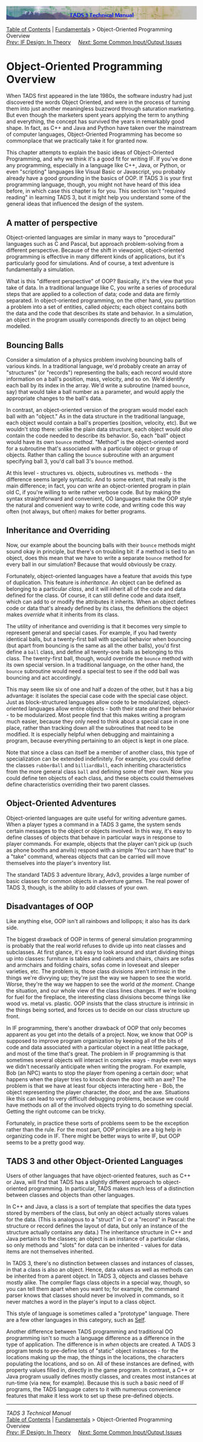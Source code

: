 ![](topbar.jpg)

[Table of Contents](toc.htm) \| [Fundamentals](fund.htm) \>
Object-Oriented Programming Overview  
[*Prev:* IF Design: In Theory](t3des2.htm)     [*Next:* Some Common
Input/Output Issues](t3inout.htm)    

# Object-Oriented Programming Overview

When TADS first appeared in the late 1980s, the software industry had
just discovered the words Object Oriented, and were in the process of
turning them into just another meaningless buzzword through saturation
marketing. But even though the marketers spent years applying the term
to anything and everything, the concept has survived the years in
remarkably good shape. In fact, as C++ and Java and Python have taken
over the mainstream of computer languages, Object-Oriented Programming
has become so commonplace that we practically take it for granted now.

This chapter attempts to explain the basic ideas of Object-Oriented
Programming, and why we think it's a good fit for writing IF. If you've
done any programming, especially in a language like C++, Java, or
Python, or even "scripting" languages like Visual Basic or Javascript,
you probably already have a good grounding in the basics of OOP. If TADS
3 is your first programming language, though, you might not have heard
of this idea before, in which case this chapter is for you. This section
isn't "required reading" in learning TADS 3, but it might help you
understand some of the general ideas that influenced the design of the
system.

## A matter of perspective

Object-oriented languages are similar in many ways to "procedural"
languages such as C and Pascal, but approach problem-solving from a
different perspective. Because of the shift in viewpoint,
object-oriented programming is effective in many different kinds of
applications, but it's particularly good for simulations. And of course,
a text adventure is fundamentally a simulation.

What is this "different perspective" of OOP? Basically, it's the view
that you take of data. In a traditional language like C, you write a
series of procedural steps that are applied to a collection of data;
code and data are firmly separated. In object-oriented programming, on
the other hand, you partition a problem into a set of entities, called
*objects*; each object contains both the data and the code that
describes its state and behavior. In a simulation, an object in the
program usually corresponds directly to an object being modelled.

## Bouncing Balls

Consider a simulation of a physics problem involving bouncing balls of
various kinds. In a traditional language, we'd probably create an array
of "structures" (or "records") representing the balls; each record would
store information on a ball's position, mass, velocity, and so on. We'd
identify each ball by its index in the array. We'd write a subroutine
(named `bounce`, say) that would take a ball number as a parameter, and
would apply the appropriate changes to the ball's data.

In contrast, an object-oriented version of the program would model each
ball with an "object." As in the data structure in the traditional
language, each object would contain a ball's properties (position,
velocity, etc). But we wouldn't stop there: unlike the plain data
structure, each object would *also* contain the code needed to describe
its behavior. So, each "ball" object would have its own `bounce`
*method*. "Method" is the object-oriented word for a subroutine that's
associated with a particular object or group of objects. Rather than
calling the `bounce` subroutine with an argument specifying ball 3,
you'd call ball 3's `bounce` method.

At this level - structures vs. objects, subroutines vs. methods - the
difference seems largely syntactic. And to some extent, that really is
the main difference; in fact, you *can* write an object-oriented program
in plain old C, if you're willing to write rather verbose code. But by
making the syntax straightforward and convenient, OO languages make the
OOP style the natural and convenient way to write code, and writing code
this way often (not always, but often) makes for better programs.

## Inheritance and Overriding

Now, our example about the bouncing balls with their `bounce` methods
might sound okay in principle, but there's on troubling bit: if a method
is tied to an object, does this mean that we have to write a separate
`bounce` method for every ball in our simulation? Because that would
obviously be crazy.

Fortunately, object-oriented languages have a feature that avoids this
type of duplication. This feature is *inheritance*. An object can be
defined as belonging to a particular *class*, and it will inherit all of
the code and data defined for the class. Of course, it can still define
code and data itself, which can add to or modify the attributes it
inherits. When an object defines code or data that's already defined by
its class, the definitions the object makes *override* what it inherits
from its class.

The utility of inheritance and overriding is that it becomes very simple
to represent general and special cases. For example, if you had twenty
identical balls, but a twenty-first ball with special behavior when
bouncing (but apart from bouncing is the same as all the other balls),
you'd first define a `ball` class, and define all twenty-one balls as
belonging to this class. The twenty-first ball, though, would override
the `bounce` method with its own special version. In a traditional
language, on the other hand, the `bounce` subroutine would need a
special test to see if the odd ball was bouncing and act accordingly.

This may seem like six of one and half a dozen of the other, but it has
a big advantage: it isolates the special case code with the special case
object. Just as block-structured languages allow code to be modularized,
object-oriented languages allow entire objects - both their state *and*
their behavior - to be modularized. Most people find that this makes
writing a program much easier, because they only need to think about a
special case in one place, rather than tracking down all the subroutines
that need to be modified. It is especially helpful when debugging and
maintaining a program, because everything pertaining to an object is
kept in one place.

Note that since a class can itself be a member of another class, this
type of specialization can be extended indefinitely. For example, you
could define the classes `rubberBall` and `billiardBall`, each
inheriting characteristics from the more general class `ball` and
defining some of their own. Now you could define ten objects of each
class, and these objects could themselves define characteristics
overriding their two parent classes.

## Object-Oriented Adventures

Object-oriented languages are quite useful for writing adventure games.
When a player types a command in a TADS 3 game, the system sends certain
messages to the object or objects involved. In this way, it's easy to
define classes of objects that behave in particular ways in response to
player commands. For example, objects that the player can't pick up
(such as phone booths and anvils) respond with a simple "You can't have
that" to a "take" command, whereas objects that can be carried will move
themselves into the player's inventory list.

The standard TADS 3 adventure library, Adv3, provides a large number of
basic classes for common objects in adventure games. The real power of
TADS 3, though, is the ability to add classes of your own.

## Disadvantages of OOP

Like anything else, OOP isn't all rainbows and lollipops; it also has
its dark side.

The biggest drawback of OOP in terms of general simulation programming
is probably that the real world refuses to divide up into neat classes
and subclasses. At first glance, it's easy to look around and start
dividing things up into classes: furniture is tables and cabinets and
chairs, chairs are sofas and armchairs and folding chairs, sofas come in
loveseat and sleeper varieties, etc. The problem is, those class
divisions aren't intrinsic in the things we're divvying up; they're just
the way we happen to see the world. Worse, they're the way we happen to
see the world *at the moment*. Change the situation, and our whole view
of the class lines changes. If we're looking for fuel for the fireplace,
the interesting class divisions become things like wood vs. metal vs.
plastic. OOP insists that the class structure is intrinsic in the things
being sorted, and forces us to decide on our class structure up front.

In IF programming, there's another drawback of OOP that only becomes
apparent as you get into the details of a project. Now, we know that OOP
is supposed to improve program organization by keeping all of the bits
of code and data associated with a particular object in a neat little
package, and most of the time that's great. The problem in IF
programming is that sometimes several objects will interact in complex
ways - maybe even ways we didn't necessarily anticipate when writing the
program. For example, Bob (an NPC) wants to stop the player from opening
a certain door; what happens when the player tries to knock down the
door with an axe? The problem is that we have at least four objects
interacting here - Bob, the object representing the player character,
the door, and the axe. Situations like this can lead to very difficult
debugging problems, because we could have methods on all of the involved
objects trying to do something special. Getting the right outcome can be
tricky.

Fortunately, in practice these sorts of problems seem to be the
exception rather than the rule. For the most part, OOP principles are a
big help in organizing code in IF. There might be better ways to write
IF, but OOP seems to be a pretty good way.

## TADS 3 and other Object-Oriented Languages

Users of other languages that have object-oriented features, such as C++
or Java, will find that TADS has a slightly different approach to
object-oriented programming. In particular, TADS makes much less of a
distinction between classes and objects than other languages.

In C++ and Java, a class is a sort of template that specifies the data
types stored by members of the class, but only an object actually stores
values for the data. (This is analogous to a "struct" in C or a "record"
in Pascal: the structure or record defines the layout of data, but only
an instance of the structure actually contains any data.) The
inheritance structure in C++ and Java pertains to the classes; an object
is an instance of a particular class, so only methods and "slots" for
data can be inherited - values for data items are not themselves
inherited.

In TADS 3, there's no distinction between classes and instances of
classes, in that a class is also an object. Hence, data values as well
as methods can be inherited from a parent object. In TADS 3, objects and
classes behave mostly alike. The compiler flags class objects in a
special way, though, so you can tell them apart when you want to; for
example, the command parser knows that classes should never be involved
in commands, so it never matches a word in the player's input to a class
object.

This style of language is sometimes called a "prototype" language. There
are a few other languages in this category, such as
[Self](http://research.sun.com/self).

Another difference between TADS programming and traditional OO
programming isn't so much a language difference as a difference in the
type of application. The difference is in *when* objects are created. A
TADS 3 program tends to pre-define lots of "static" object instances -
for the locations making up the map, the things in the locations, the
characters populating the locations, and so on. All of these instances
are defined, with property values filled in, directly in the game
program. In contrast, a C++ or Java program usually defines mostly
classes, and creates most instances at run-time (via new, for example).
Because this is such a basic need of IF programs, the TADS language
caters to it with numerous convenience features that make it less work
to set up these pre-defined objects.

------------------------------------------------------------------------

*TADS 3 Technical Manual*  
[Table of Contents](toc.htm) \| [Fundamentals](fund.htm) \>
Object-Oriented Programming Overview  
[*Prev:* IF Design: In Theory](t3des2.htm)     [*Next:* Some Common
Input/Output Issues](t3inout.htm)    
